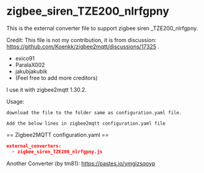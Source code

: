 # zigbee_siren_TZE200_nlrfgpny
This is the external converter file to support zigbee siren _TZE200_nlrfgpny. 

Credit: 
This file is not my contribution, it is from discussion: https://github.com/Koenkk/zigbee2mqtt/discussions/17325 .
 - exico91
 - ParalaX002
 - jakubjakubik
 - (Feel free to add more creditors)



I use it with zigbee2mqtt 1.30.2.


Usage: 

    download the file to the folder same as configuration.yaml file. 
    
    Add the below lines in zigbee2mqtt configuration.yaml file


== Zigbee2MQTT configuration.yaml ==
```json
external_converters:
  - zigbee_siren_TZE200_nlrfgpny.js
```

Another Converter (by tm81):    https://pastes.io/ymgizsqoyp



